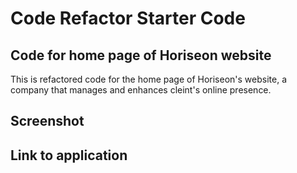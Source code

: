 # Code Refactor Starter Code

## Code for home page of Horiseon website
This is refactored code for the home page of Horiseon's website, a company that manages and enhances cleint's online presence. 
## Screenshot

## Link to application